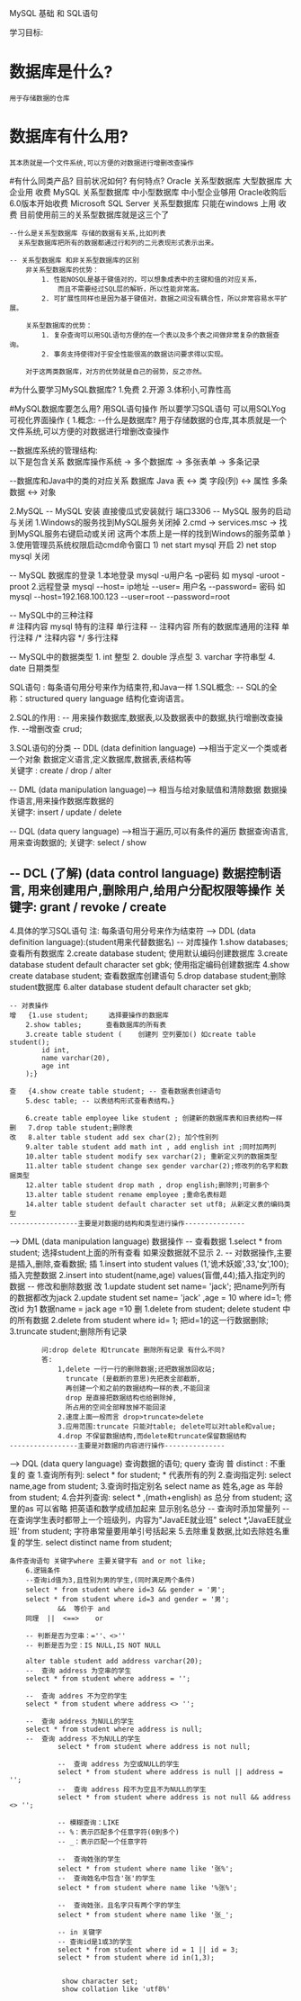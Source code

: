 MySQL 基础 和 SQL语句

学习目标:
# 数据库是什么?
	用于存储数据的仓库
	
# 数据库有什么用?
	其本质就是一个文件系统,可以方便的对数据进行增删改查操作

#有什么同类产品? 目前状况如何? 有何特点?
	Oracle 	关系型数据库	大型数据库		大企业用 收费	
	MySQL 	关系型数据库	中小型数据库	中小型企业够用 Oracle收购后 6.0版本开始收费
	Microsoft SQL Server 	关系型数据库 只能在windows 上用 收费
	目前使用前三的关系型数据库就是这三个了
	
	--什么是关系型数据库	存储的数据有关系,比如列表
	  关系型数据库把所有的数据都通过行和列的二元表现形式表示出来。
	
	-- 关系型数据库 和非关系型数据库的区别
		非关系型数据库的优势：
			1. 性能NOSQL是基于键值对的，可以想象成表中的主键和值的对应关系，
				而且不需要经过SQL层的解析，所以性能非常高。
			2. 可扩展性同样也是因为基于键值对，数据之间没有耦合性，所以非常容易水平扩展。
		
		关系型数据库的优势：
			1. 复杂查询可以用SQL语句方便的在一个表以及多个表之间做非常复杂的数据查询。
			2. 事务支持使得对于安全性能很高的数据访问要求得以实现。
			
		对于这两类数据库，对方的优势就是自己的弱势，反之亦然。
		
	
#为什么要学习MySQL数据库?
	1.免费
	2.开源
	3.体积小,可靠性高
	
#MySQL数据库要怎么用?
用SQL语句操作 所以要学习SQL语句
可以用SQLYog 可视化界面操作
{
1.概念: 
--什么是数据库?
	用于存储数据的仓库,其本质就是一个文件系统,可以方便的对数据进行增删改查操作

--数据库系统的管理结构:	
	以下是包含关系
	数据库操作系统 -> 多个数据库 -> 多张表单 -> 多条记录

--数据库和Java中的类的对应关系
	数据库        		Java
	表			<->		类
	字段(列) 	<->		属性
	多条数据	<->		对象

2.MySQL 
-- MySQL 安装 直接傻瓜式安装就行 端口3306
-- MySQL 服务的启动与关闭 
	1.Windows的服务找到MySQL服务关闭掉
	2.cmd -> services.msc -> 找到MySQL服务右键启动或关闭
	这两个本质上是一样的找到Windows的服务菜单
	}
	3.使用管理员系统权限启动cmd命令窗口
		1) net  start mysql 开启
		2) net stop  mysql 关闭
		
-- MySQL 数据库的登录
	1.本地登录 mysql -u用户名 –p密码	
		如 mysql -uroot -proot
	2.远程登录 mysql --host= ip地址 --user= 用户名 --password= 密码
		如 mysql --host=192.168.100.123 --user=root	--password=root

-- MySQL中的三种注释	
	# 注释内容 mysql 特有的注释 单行注释
	-- 注释内容 所有的数据库通用的注释 单行注释
	/* 注释内容 */ 多行注释
	
-- MySQL中的数据类型
	1. int 整型
	2. double 浮点型
	3. varchar 字符串型
	4. date 日期类型

SQL语句 : 每条语句用分号来作为结束符,和Java一样
1.SQL概念:
-- SQL的全称：structured query language		结构化查询语言。

2.SQL的作用 :
-- 用来操作数据库,数据表,以及数据表中的数据,执行增删改查操作.
	--增删改查 crud;

3.SQL语句的分类
-- DDL	(data definition language)  -->相当于定义一个类或者一个对象
	数据定义语言,定义数据库,数据表,表结构等	
	关键字 : create / drop / alter
	
-- DML  (data manipulation language)--> 相当与给对象赋值和清除数据
	数据操作语言,用来操作数据库数据的	
	关键字: insert / update / delete
	
-- DQL  (data query language)  -->相当于遍历,可以有条件的遍历
	数据查询语言,用来查询数据的;
	关键字: select / show

-- DCL (了解) (data control language) 
	数据控制语言, 用来创建用户,删除用户,给用户分配权限等操作
	关键字: grant / revoke / create 
--------------------------------------------------------------------------		
4.具体的学习SQL语句
	注: 每条语句用分号来作为结束符
--> DDL (data definition language):(student用来代替数据名) 
	-- 对库操作
		1.show databases; 查看所有数据库
		2.create database student; 使用默认编码创建数据库
		3.create database student default character set gbk; 使用指定编码创建数据库
		4.show create database student; 查看数据库创建语句
		5.drop database student;删除student数据库
		6.alter database student default character set gkb;
	
	-- 对表操作
	增	{1.use student;		选择要操作的数据库
		2.show tables;		查看数据库的所有表
		3.create table student (	创建列 空列要加() 如create table student();
			id int,
			name varchar(20),
			age int
		);}
		
	查	{4.show create table student; -- 查看数据表创建语句
		5.desc table; -- 以表结构形式查看表结构。}
		
		6.create table employee like student ; 创建新的数据库表和旧表结构一样
	删	7.drop table student;删除表
	改	8.alter table student add sex char(2); 加个性别列
		9.alter table student add math int , add english int ;同时加两列
		10.alter table student modify sex varchar(2); 重新定义列的数据类型
		11.alter table student change sex gender varchar(2);修改列的名字和数据类型
		12.alter table student drop math , drop english;删除列;可删多个
		13.alter table student rename employee ;重命名表标题 
		14.alter table student default character set utf8; 从新定义表的编码类型
	-----------------主要是对数据的结构和类型进行操作---------------

--> DML (data manipulation language) 数据操作
	-- 查看数据
		1.select * from student; 选择student上面的所有查看 如果没数据就不显示
		2.
	-- 对数据操作,主要是插入,删除,查看数据;
	插	1.insert into student values (1,'诡术妖姬',33,'女',100); 插入完整数据
		2.insert into student(name,age) values(盲僧,44);插入指定列的数据
	-- 修改和删除数据
	改	1.update student set name= 'jack'; 把name列所有的数据都改为jack
		2.update student set name= 'jack' ,age = 10 where id=1;
			修改id 为1 数据name = jack age =10
	删	1.delete from student; delete student 中的所有数据
		2.delete from student where id= 1; 把id=1的这一行数据删除;
		3.truncate student;删除所有记录 
		
			问:drop delete 和truncate 删除所有记录 有什么不同?
			答:
				1,delete 一行一行的删除数据;还把数据放回收站;
				  truncate (是截断的意思)先把表全部截断,
				  再创建一个和之前的数据结构一样的表,不能回滚
				  drop 是直接把数据结构也给删除掉,
				  所占用的空间全部释放掉不能回滚
				2.速度上面一般而言 drop>truncate>delete
				3.应用范围:truncate 只能对table; delete可以对table和value;
				4.drop 不保留数据结构,而delete和truncate保留数据结构
	-----------------主要是对数据的内容进行操作---------------
	
--> DQL (data query language) 查询数据的语句; query 查询
	普	 distinct : 不重复的
	查	1.查询所有列: select * for student; * 代表所有的列
		2.查询指定列: select name,age from student;
		3.查询时指定别名 select name as 姓名,age as 年龄 from student;
		4.合并列查询: select * ,(math+english) as 总分 from student;
		  这里的as 可以省略 把英语和数学成绩加起来 显示别名总分
	 	--  查询时添加常量列
		--  在查询学生表时都带上一个班级列，内容为"JavaEE就业班"
	    select *,'JavaEE就业班' from student; 字符串常量要用单引号括起来
	    5.去除重复数据,比如去除姓名重复的学生. 
	    	select distinct name from student;

	条件查询语句 关键字where 主要关键字有 and or not like;
		6.逻辑条件
		--查询id值为3,且性别为男的学生,(同时满足两个条件)
		select * from student where id=3 && gender = '男';
		select * from student where id=3 and gender = '男';
				&& 	等价于	and
		同理 	|| 	<==>	or

		-- 判断是否为空串：=''、<>''
		-- 判断是否为空：IS NULL,IS NOT NULL

		alter table student add address varchar(20);
		--  查询 address 为空串的学生
		select * from student where address = '';

		--  查询 addres 不为空的学生
		select * from student where address <> '';

		--  查询 address 为NULL的学生
		select * from student where address is null;
		--  查询 address 不为NULL的学生
				select * from student where address is not null;

				--  查询 address 为空或NULL的学生
				select * from student where address is null || address = '';
				--  查询 address 段不为空且不为NULL的学生
				select * from student where address is not null && address <> '';

				-- 模糊查询：LIKE
				-- %：表示匹配多个任意字符(0到多个)
				-- _：表示匹配一个任意字符
						
				--  查询姓张的学生
				select * from student where name like '张%';
				--  查询姓名中包含'张'的学生
				select * from student where name like '%张%';

				--  查询姓张，且名字只有两个字的学生
				select * from student where name like '张_';

				-- in 关键字
				-- 查询id是1或3的学生
				select * from student where id = 1 || id = 3;
				select * from student where id in(1,3);


				 show character set;
				 show collation like 'utf8%'
						 




